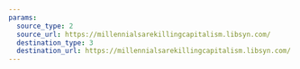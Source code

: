 ```yaml
---
params:
  source_type: 2
  source_url: https://millennialsarekillingcapitalism.libsyn.com/
  destination_type: 3
  destination_url: https://millennialsarekillingcapitalism.libsyn.com/.well-known/recommendations.opml
---
```

